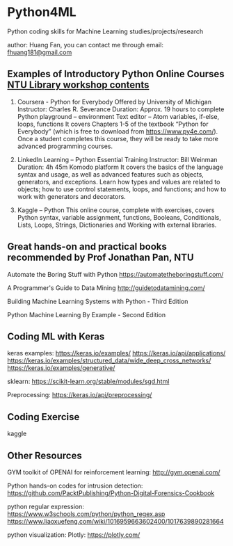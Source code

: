 # Python4ML
Python coding skills for Machine Learning studies/projects/research

author: Huang Fan, you can contact me through email: fhuang181@gmail.com

## Examples of Introductory Python Online Courses [NTU Library workshop contents](https://libguides.ntu.edu.sg/python/workshops)
1. Coursera - Python for Everybody
  Offered by University of Michigan Instructor: Charles R. Severance Duration:
  Approx. 19 hours to complete
  Python playground – environment
  Text editor – Atom
  variables, if-else, loops, functions
  It covers Chapters 1-5 of the textbook “Python for Everybody” (which is free to download from https://www.py4e.com/). Once a student completes this course, they will be ready to take more advanced programming courses.
  
2. LinkedIn Learning – Python Essential Training
  Instructor: Bill Weinman
  Duration: 4h 45m
  Komodo platform
  It covers the basics of the language syntax and usage, as well as advanced features such as objects, generators, and exceptions. Learn how types and values are related to objects; how to use control statements, loops, and functions; and how to work with generators and decorators.
  
3. Kaggle – Python
  This online course, complete with exercises, covers Python syntax, variable assignment, functions, Booleans, Conditionals, Lists, Loops, Strings, Dictionaries and Working with external libraries.

## Great hands-on and practical books recommended by Prof Jonathan Pan, NTU
Automate the Boring Stuff with Python
  https://automatetheboringstuff.com/

A Programmer's Guide to Data Mining
  http://guidetodatamining.com/

Building Machine Learning Systems with Python - Third Edition

Python Machine Learning By Example - Second Edition

## Coding ML with Keras
keras examples:
  https://keras.io/examples/
  https://keras.io/api/applications/
  https://keras.io/examples/structured_data/wide_deep_cross_networks/
  https://keras.io/examples/generative/

sklearn:
  https://scikit-learn.org/stable/modules/sgd.html

Preprocessing:
  https://keras.io/api/preprocessing/


## Coding Exercise
kaggle


## Other Resources

GYM toolkit of OPENAI for reinforcement learning: 
  http://gym.openai.com/

Python hands-on codes for intrusion detection:
  https://github.com/PacktPublishing/Python-Digital-Forensics-Cookbook

python regular expression:
  https://www.w3schools.com/python/python_regex.asp
  https://www.liaoxuefeng.com/wiki/1016959663602400/1017639890281664
  
python visualization:
  Plotly: https://plotly.com/
